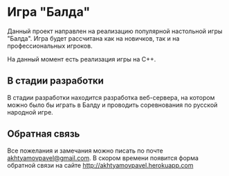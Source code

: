 # Игра "Балда"
Данный проект направлен на реализацию популярной настольной игры "Балда". Игра будет рассчитана как на новичков, так и на профессиональных игроков.

На данный момент есть реализация игры на C++.

## В стадии разработки

В стадии разработки находится разработка веб-сервера, на котором можно было бы играть в Балду и проводить соревнования по русской народной игре.


## Обратная связь
Все пожелания и замечания можно писать по почте akhtyamovpavel@gmail.com.
В скором времени появится форма обратной связи на сайте http://akhtyamovpavel.herokuapp.com